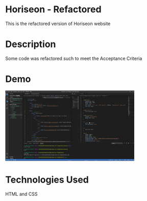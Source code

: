 # Horiseon - Refactored
This is the refactored version of Horiseon website

# Description
Some code was refactored such to meet the Acceptance Criteria

# Demo
<img src="./assets/images/demo-screen.png" width="404">

# Technologies Used
HTML and CSS

